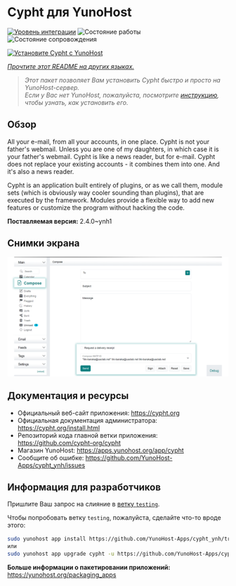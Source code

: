 <!--
Важно: этот README был автоматически сгенерирован <https://github.com/YunoHost/apps/tree/master/tools/readme_generator>
Он НЕ ДОЛЖЕН редактироваться вручную.
-->

# Cypht для YunoHost

[![Уровень интеграции](https://apps.yunohost.org/badge/integration/cypht)](https://ci-apps.yunohost.org/ci/apps/cypht/)
![Состояние работы](https://apps.yunohost.org/badge/state/cypht)
![Состояние сопровождения](https://apps.yunohost.org/badge/maintained/cypht)

[![Установите Cypht с YunoHost](https://install-app.yunohost.org/install-with-yunohost.svg)](https://install-app.yunohost.org/?app=cypht)

*[Прочтите этот README на других языках.](./ALL_README.md)*

> *Этот пакет позволяет Вам установить Cypht быстро и просто на YunoHost-сервер.*  
> *Если у Вас нет YunoHost, пожалуйста, посмотрите [инструкцию](https://yunohost.org/install), чтобы узнать, как установить его.*

## Обзор

All your e-mail, from all your accounts, in one place. Cypht is not your father's webmail. Unless you are one of my daughters, in which case it is your father's webmail. Cypht is like a news reader, but for e-mail. Cypht does not replace your existing accounts - it combines them into one. And it's also a news reader.

Cypht is an application built entirely of plugins, or as we call them, module sets (which is obviously way cooler sounding than plugins), that are executed by the framework. Modules provide a flexible way to add new features or customize the program without hacking the code.


**Поставляемая версия:** 2.4.0~ynh1

## Снимки экрана

![Снимок экрана Cypht](./doc/screenshots/screenshot.png)

## Документация и ресурсы

- Официальный веб-сайт приложения: <https://cypht.org>
- Официальная документация администратора: <https://cypht.org/install.html>
- Репозиторий кода главной ветки приложения: <https://github.com/cypht-org/cypht>
- Магазин YunoHost: <https://apps.yunohost.org/app/cypht>
- Сообщите об ошибке: <https://github.com/YunoHost-Apps/cypht_ynh/issues>

## Информация для разработчиков

Пришлите Ваш запрос на слияние в [ветку `testing`](https://github.com/YunoHost-Apps/cypht_ynh/tree/testing).

Чтобы попробовать ветку `testing`, пожалуйста, сделайте что-то вроде этого:

```bash
sudo yunohost app install https://github.com/YunoHost-Apps/cypht_ynh/tree/testing --debug
или
sudo yunohost app upgrade cypht -u https://github.com/YunoHost-Apps/cypht_ynh/tree/testing --debug
```

**Больше информации о пакетировании приложений:** <https://yunohost.org/packaging_apps>
